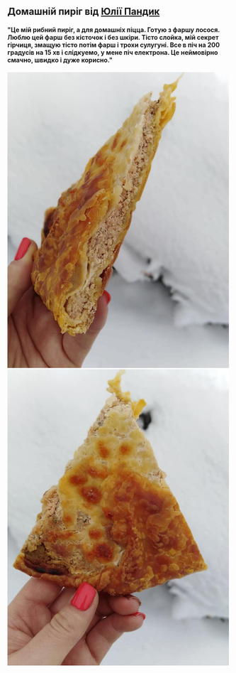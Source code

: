 ## Домашній пиріг від [Юлії Пандик](https://www.facebook.com/Pandyk.Yulia)

#### "Це мій рибний пиріг, а для домашніх піцца. Готую з фаршу лосося. Люблю цей фарш без кісточок і без шкіри. Тісто слойка, мій секрет гірчиця, змащую тісто потім фарш і трохи сулугуні. Все в піч на 200 градусів на 15 хв і слідкуемо, у мене піч електрона. Це неймовірно смачно, швидко і дуже корисно."

<img src="./images/fish_pie_1.jpg" width="500">

<img src="./images/fish_pie_2.jpg" width="500">
